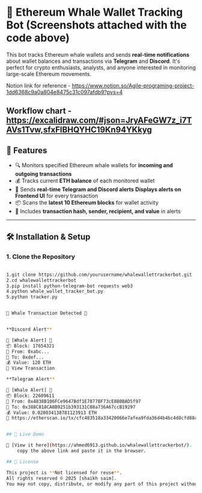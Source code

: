 # 🐋 Ethereum Whale Wallet Tracking Bot (Screenshots attached with the code above)

This bot tracks Ethereum whale wallets and sends **real-time notifications** about wallet balances and transactions via **Telegram** and **Discord**. It's perfect for crypto enthusiasts, analysts, and anyone interested in monitoring large-scale Ethereum movements.

Notion link for reference - https://www.notion.so/Agile-programing-project-1dd6368c9a0a804e8475c31c097afdb9?pvs=4

Workflow chart - https://excalidraw.com/#json=JryAFeGW7z_i7TAVs1Tvw,sfxFIBHQYHC19Kn94YKkyg
---
## 🚀 Features

- 🔍 Monitors specified Ethereum whale wallets for **incoming and outgoing transactions**
- 💰 Tracks current **ETH balance** of each monitored wallet
- 📲 Sends **real-time Telegram and Discord alerts** **Displays alerts on Frontend UI** for every transaction
- 📦 Scans the **latest 10 Ethereum blocks** for wallet activity
- 🔗 Includes **transaction hash, sender, recipient, and value** in alerts

----

## 🛠️ Installation & Setup

### 1. Clone the Repository

```bash for windows

1.git clone https://github.com/yourusername/whalewallettrackerbot.git
2.cd whalewallettrackerbot
3.pip install python-telegram-bot requests web3
4.python whale_wallet_tracker_bot.py
5.python tracker.py


🚨 Whale Transaction Detected 🚨 


**Discord Alert**

🚨 [Whale Alert] 🚨
📦 Block: 17654321
👤 From: 0xabc...
👤 To: 0xdef...
💰 Value: 120 ETH
🔗 View Transaction

**Telegram Alert**

🚨 [Whale Alert] 🚨
📦 Block: 22609611
👤 From: 0x4838B106FCe9647Bdf1E7877BF73cE8B0BAD5f97
👤 To: 0x388C818CA8B9251b393131C08a736A67ccB19297
💰 Value: 0.028034138781123913 ETH
🔗 https://etherscan.io/tx/cfc483518a33420066e7afea9fda36d4b4bc4d8cfd88cb0c8449b969b72f9eb6


## 🚀 Live Demo

🔗 [View it here](https://ahmed6913.github.io/whalewallettrackerbot/).
    copy the above link and paste it in the browser.

## 📄 License

This project is **Not licensed for reuse**.  
All rights reserved © 2025 [shaikh saim].  
You may not copy, distribute, or modify any part of this project without explicit permission.

